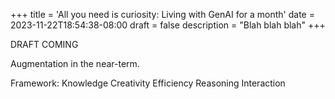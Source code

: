 +++
title = 'All you need is curiosity: Living with GenAI for a month'
date = 2023-11-22T18:54:38-08:00
draft = false
description = "Blah blah blah"
+++

DRAFT COMING

Augmentation in the near-term. 

Framework:
Knowledge 
Creativity 
Efficiency 
Reasoning 
Interaction 
